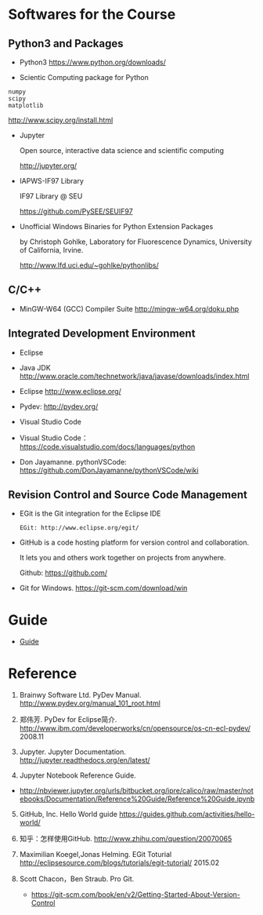 
# Softwares for the Course

## Python3 and Packages

* Python3
  https://www.python.org/downloads/

* Scientic Computing package for Python
 ```
numpy
scipy
matplotlib
 ```
 http://www.scipy.org/install.html

* Jupyter

  Open source, interactive data science and scientific computing

  http://jupyter.org/

* IAPWS-IF97 Library

  IF97 Library @ SEU

  https://github.com/PySEE/SEUIF97

* Unofficial Windows Binaries for Python Extension Packages

  by Christoph Gohlke, Laboratory for Fluorescence Dynamics, University of California, Irvine.

  http://www.lfd.uci.edu/~gohlke/pythonlibs/

## C/C++

  * MinGW-W64 (GCC) Compiler Suite http://mingw-w64.org/doku.php

## Integrated Development Environment

* Eclipse

 * Java JDK http://www.oracle.com/technetwork/java/javase/downloads/index.html

 * Eclipse http://www.eclipse.org/

 * Pydev: http://pydev.org/

* Visual Studio Code 

 * Visual Studio Code：https://code.visualstudio.com/docs/languages/python

 * Don Jayamanne. pythonVSCode: https://github.com/DonJayamanne/pythonVSCode/wiki

##  Revision Control and Source Code Management
 
* EGit is the Git integration for the Eclipse IDE

      EGit: http://www.eclipse.org/egit/
  
 * GitHub is a code hosting platform for version control and collaboration.

    It lets you and others work together on projects from anywhere.

    Github: https://github.com/

*  Git for Windows. https://git-scm.com/download/win
  
# Guide

* [Guide](https://github.com/PySEE/home/tree/S2017/guide)

# Reference

1. Brainwy Software Ltd. PyDev Manual. http://www.pydev.org/manual_101_root.html

2. 郑伟芳. PyDev for Eclipse简介. http://www.ibm.com/developerworks/cn/opensource/os-cn-ecl-pydev/   2008.11

3. Jupyter. Jupyter Documentation. http://jupyter.readthedocs.org/en/latest/

4.  Jupyter Notebook Reference Guide.  

   * http://nbviewer.jupyter.org/urls/bitbucket.org/ipre/calico/raw/master/notebooks/Documentation/Reference%20Guide/Reference%20Guide.ipynb

5. GitHub, Inc. Hello World guide https://guides.github.com/activities/hello-world/

6. 知乎：怎样使用GitHub. http://www.zhihu.com/question/20070065

7. Maximilian Koegel,Jonas Helming. EGit Toturial http://eclipsesource.com/blogs/tutorials/egit-tutorial/   2015.02

8. Scott Chacon，Ben Straub. Pro Git.

   * https://git-scm.com/book/en/v2/Getting-Started-About-Version-Control

